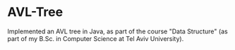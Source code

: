 # AVL-Tree

Implemented an AVL tree in Java, as part of the course "Data Structure" (as part of my B.Sc. in Computer Science at Tel Aviv University).



